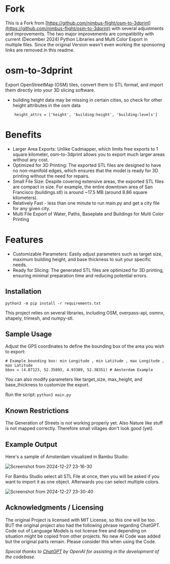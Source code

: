 # Fork
This is a Fork from [https://github.com/nimbus-flight/osm-to-3dprint](https://github.com/nimbus-flight/osm-to-3dprint) with several adjustments and improvements.
The two major improvements are compatibility with current (December 2024) Python Libraries and Multi Color Export in multiple files.
Since the original Version wasn't even working the sponsoring links are removed in this readme.

# osm-to-3dprint
Export OpenStreetMap (OSM) tiles, convert them to STL format, and import them directly into your 3D slicing software.
- building height data may be missing in certain cities, so check for other height attributes in the osm data
```# Check for various height attributes
    height_attrs = ['height', 'building:height', 'building:levels']
```

# Benefits
- Larger Area Exports: Unlike Cadmapper, which limits free exports to 1 square kilometer, osm-to-3dprint allows you to export much larger areas without any cost.
- Optimized for 3D Printing: The exported STL files are designed to have no non-manifold edges, which ensures that the model is ready for 3D printing without the need for repairs.
- Small File Size: Despite covering extensive areas, the exported STL files are compact in size. For example, the entire downtown area of San Francisco (buildings.stl) is around ~17.5 MB (around 8.86 square kilometers).
- Relatively Fast - less than one minute to run main.py and get a city file for any given city.
- Multi File Export of Water, Paths, Baseplate and Buildings for Multi Color Printing

# Features
- Customizable Parameters: Easily adjust parameters such as target size, maximum building height, and base thickness to suit your specific needs.
- Ready for Slicing: The generated STL files are optimized for 3D printing, ensuring minimal preparation time and reducing potential errors.

## Installation
```python3 -m pip install -r requirements.txt```

This project relies on several libraries, including OSM, overpass-api, osmnx, shapely, trimesh, and numpy-stl.

## Sample Usage
Adjust the GPS coordinates to define the bounding box of the area you wish to export:

```
# Example bounding box: min Longitude , min Latitude , max Longitude , max Latitude 
bbox = (4.87123, 52.35893, 4.93389, 52.38351) # Amsterdam Example
```

You can also modify parameters like target_size, max_height, and base_thickness to customize the export.

Run the script:
```python3 main.py```

## Known Restrictions
The Generation of Streets is not working properly yet. Also Nature like stuff is not mapped correctly. Therefore small villages don't look good (yet).

## Example Output
Here's a sample of Amsterdam visualized in Bambu Studio:

![Screenshot from 2024-12-27 23-16-30](https://github.com/user-attachments/assets/a9a5ded4-53f0-4c70-ae7f-d6aba429af53)

For Bambu Studio select all STL File at once, then you will be asked if you want to import it as one object. Afterwards you can select multiple colors.

![Screenshot from 2024-12-27 23-30-40](https://github.com/user-attachments/assets/e4eb4981-c2ce-4eba-a010-1145df96813a)



## Acknowledgments / Licensing
The original Project is licensed with MIT License, so this one will be too. BUT the original project also had the following phrase regarding ChatGPT. Code out of Language Models is not license free and depending on situation might be copied from other projects. No new AI Code was added but the original parts remain. Please consider this when using the Code.

*Special thanks to [ChatGPT](https://www.openai.com/chatgpt) by OpenAI for assisting in the development of the codebase.*



